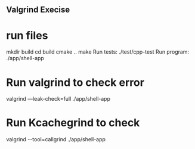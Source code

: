 ## Valgrind Execise

# run files
mkdir build
cd build
cmake ..
make
Run tests: ./test/cpp-test
Run program: ./app/shell-app

# Run valgrind to check error

valgrind —leak-check=full ./app/shell-app

# Run Kcachegrind to check

valgrind --tool=callgrind ./app/shell-app
